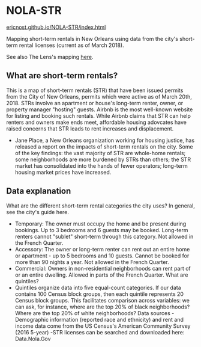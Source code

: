 # NOLA-STR
[ericnost.github.io/NOLA-STR/index.html](ericnost.github.io/NOLA-STR/index.html)

Mapping short-term rentals in New Orleans using data from the city's short-term rental licenses (current as of March 2018).

See also The Lens's mapping [here](https://thelensnola.org/new-orleans-airbnb-tracker/).

## What are short-term rentals?
This is a map of short-term rentals (STR) that have been issued permits from the City of New Orleans, permits which were active as of March 20th, 2018. STRs involve an apartment or house's long-term renter, owner, or property manager "hosting" guests. Airbnb is the most well-known website for listing and booking such rentals. While Airbnb claims that STR can help renters and owners make ends meet, affordable housing adovcates have raised concerns that STR leads to rent increases and displacement.
- Jane Place, a New Orleans organization working for housing justice, has released a report on the impacts of short-term rentals on the city. Some of the key findings: the vast majority of STR are whole-home rentals; some neighborhoods are more burdened by STRs than others; the STR market has consolidated into the hands of fewer operators; long-term housing market prices have increased.

## Data explanation
What are the different short-term rental categories the city uses? In general, see the city's guide here.
- Temporary: The owner must occupy the home and be present during bookings. Up to 3 bedrooms and 6 guests may be booked. Long-term renters cannot "sublet" short-term through this category. Not allowed in the French Quarter.
- Accessory: The owner or long-term renter can rent out an entire home or apartment - up to 5 bedrooms and 10 guests. Cannot be booked for more than 90 nights a year. Not allowed in the French Quarter.
- Commercial: Owners in non-residential neighborhoods can rent part of or an entire dwelling. Allowed in parts of the French Quarter.
What are quintiles?
- Quintiles organize data into five equal-count categories. If our data contains 100 Census block groups, then each quintile represents 20 Census block groups. This facilitates comparison across variables: we can ask, for instance, where are the top 20% of black neighborhoods? Where are the top 20% of white neighborhoods?
Data sources
-Demographic information (reported race and ethnicity) and rent and income data come from the US Census's American Community Survey (2016 5-year)
-STR licenses can be searched and downloaded here: Data.Nola.Gov

